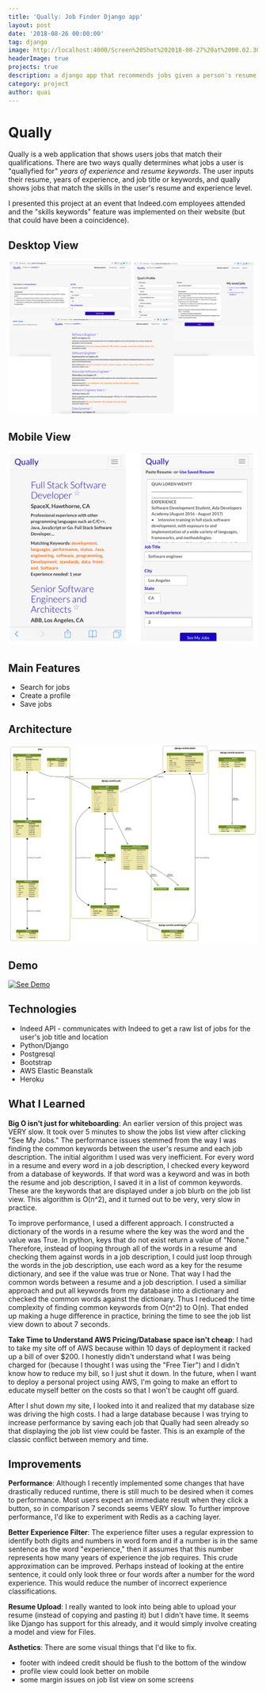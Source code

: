 ```yaml
---
title: 'Qually: Job Finder Django app'
layout: post
date: '2018-08-26 00:00:00'
tag: django
image: http://localhost:4000/Screen%20Shot%202018-08-27%20at%2000.02.30.png
headerImage: true
projects: true
description: a django app that recommends jobs given a person's resume
category: project
author: quai
---
```


# Qually

Qually is a web application that shows users jobs that match their qualifications. There are two ways qually determines what jobs a user is "quallyfied for" *years of experience* and *resume keywords*. The user inputs their resume, years of experience, and job title or keywords, and qually shows jobs that match the skills in the user's resume and experience level. 

I presented this project at an event that Indeed.com employees attended and the "skills keywords" feature was implemented on their website (but that could have been a coincidence).

## Desktop View
![Desktop screen shots](https://raw.githubusercontent.com/Qlwentt/qually/master/desktop_view.png)


## Mobile View

![Mobile screen shots](https://raw.githubusercontent.com/Qlwentt/qually/master/qually_mobile.png)


## Main Features
- Search for jobs
- Create a profile
- Save jobs

## Architecture
![ERD Diagram](https://raw.githubusercontent.com/Qlwentt/qually/master/my_project_visualized.png)

## Demo
[![See Demo](https://img.youtube.com/vi/AvDHqsJNsTI/0.jpg)](https://youtu.be/AvDHqsJNsTI)

## Technologies
 - Indeed API - communicates with Indeed to get a raw list of jobs for the user's job title and location
 - Python/Django
 - Postgresql
 - Bootstrap
 - AWS Elastic Beanstalk
 - Heroku

## What I Learned
**Big O isn't just for whiteboarding**: 
An earlier version of this project was VERY slow. It took over 5 minutes to show the jobs list view after clicking "See My Jobs." The performance issues stemmed from the way I was finding the common keywords between the user's resume and each job description. The initial algorithm I used was very inefficient. For every word in a resume and every word in a job description, I checked every keyword from a database of keywords. If that word was a keyword and was in both the resume and job description, I saved it in a list of common keywords. These are the keywords that are displayed under a job blurb on the job list view. This algorithm is O(n^2), and it turned out to be very, very slow in practice. 

To improve performance, I used a different approach. I constructed a dictionary of the words in a resume where the key was the word and the value was True. In python, keys that do not exist return a value of "None." Therefore, instead of looping through all of the words in a resume and checking them against words in a job description, I could just loop through the words in the job description, use each word as a key for the resume dictionary, and see if the value was true or None. That way I had the common words between a resume and a job description. I used a similiar approach and put all keywords from my database into a dictionary and checked the common words against the dictionary. Thus I reduced the time complexity of finding common keywords from O(n^2) to O(n). That ended up making a huge difference in practice, brining the time to see the job list view down to about 7 seconds.

**Take Time to Understand AWS Pricing/Database space isn't cheap**:
I had to take my site off of AWS because within 10 days of deployment it racked up a bill of over $200. I honestly didn't understand what I was being charged for (because I thought I was using the "Free Tier") and I didn't know how to reduce my bill, so I just shut it down. In the future, when I want to deploy a personal project using AWS, I'm going to make an effort to educate myself better on the costs so that I won't be caught off guard.

After I shut down my site, I looked into it and realized that my database size was driving the high costs. I had a large database because I was trying to increase performance by saving each job that Qually had seen already so that displaying the job list view could be faster. This is an example of the classic conflict between memory and time. 

## Improvements 
**Performance**:
Although I recently implemented some changes that have drastically reduced runtime, there is still much to be desired when it comes to performance. Most users expect an immediate result when they click a button, so in comparison 7 seconds seems VERY slow. To further improve performance, I'd like to experiment with Redis as a caching layer.

**Better Experience Filter**:
The experience filter uses a regular expression to identify both digits and numbers in word form and if a number is in the same sentence as the word "experience," then it assumes that this number represents how many years of experience the job requires. This crude approximation can be improved. Perhaps instead of looking at the entire sentence, it could only look three or four words after a number for the word experience. This would reduce the number of incorrect experience classifications.

**Resume Upload**:
I really wanted to look into being able to upload your resume (instead of copying and pasting it) but I didn't have time. It seems like Django has support for this already, and it would simply involve creating a model and view for Files.

**Asthetics**:
There are some visual things that I'd like to fix. 
- footer with indeed credit should be flush to the bottom of the window
- profile view could look better on mobile
- some margin issues on job list view on some screens